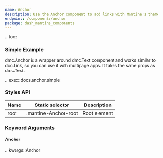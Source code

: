 ```yaml
---
name: Anchor
description: Use the Anchor component to add links with Mantine's theme styles.
endpoint: /components/anchor
package: dash_mantine_components
---
```


.. toc::

### Simple Example

dmc.Anchor is a wrapper around dmc.Text component and works similar to dcc.Link, so you can use it with multipage apps.
It takes the same props as dmc.Text.

.. exec::docs.anchor.simple

### Styles API

| Name   | Static selector      | Description                                                             |
|--------|----------------------|-------------------------------------------------------------------------|
| root   | .mantine-Anchor-root | Root element                                                            |

### Keyword Arguments

#### Anchor

.. kwargs::Anchor
